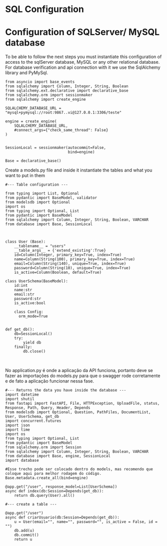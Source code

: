 # SQL Configuration


# Configuration of SQLServer/ MySQL database
To be able to follow the next steps you must instantiate this configuration of access to the sqlServer database, MySQL or any other relational database.
For database verification and api connection with it we use the SqlAlchemy library and PyMySql.

~~~
from asyncio import base_events
from sqlalchemy import Column, Integer, String, Boolean
from sqlalchemy.ext.declarative import declarative_base
from sqlalchemy.orm import sessionmaker
from sqlalchemy import create_engine

SQLALCHEMY_DATABASE_URL = "mysql+pymysql://root:9867..vi@127.0.0.1:3306/teste"

engine = create_engine(
    SQLALCHEMY_DATABASE_URL,
    #connect_args={"check_same_thread": False}
)


SessionLocal = sessionmaker(autocommit=False,
                            bind=engine)

Base = declarative_base()
~~~


Create a models.py file and inside it instantiate the tables and what you want to put in them
~~~
#--- Table configuration ---

from typing import List, Optional
from pydantic import BaseModel, validator
from modelsdb import Optional
import os
from typing import Optional, List
from pydantic import BaseModel
from sqlalchemy import Column, Integer, String, Boolean, VARCHAR
from database import Base, SessionLocal



class User (Base):
    __tablename__ = "users"
    __table_args__ = {'extend_existing':True}
    id=Column(Integer, primary_key=True, index=True)
    name=Column(String(100), primary_key=True, index=True)
    email=Column(String(140), unique=True, index=True)
    password=Column(String(10), unique=True, index=True)
    is_active=Column(Boolean, default=True)

class UserSchema(BaseModel):
    id:int
    name:str
    email:str
    password:str
    is_active:bool

    class Config:
      orm_mode=True


def get_db():
    db=SessionLocal()
    try:
        yield db
    finally:
        db.close()

~~~

<br />

No application.py é onde a aplicação da API funciona, portanto deve se fazer as importações do models.py para que o swagger rode corretamente e de fato a aplicação funcionar nessa fase.
~~~
#--- Returns the data you have inside the database ---
import datetime
import shutil
from fastapi import FastAPI, File, HTTPException, UploadFile, status, Response, Path, Query, Header, Depends
from modelsdb import Optional, Question, PathFiles, DocumentList, User, UserSchema, get_db
import concurrent.futures
import json
import time
import os
from typing import Optional, List
from pydantic import BaseModel
from sqlalchemy.orm import Session
from sqlalchemy import Column, Integer, String, Boolean, VARCHAR
from database import Base, engine, SessionLocal
import database

#Esse trecho pode ser colocado dentro do models, mas recomendo que coloque aqui para melhor rodagem do código.
Base.metadata.create_all(bind=engine)

@app.get("/user", response_model=List[UserSchema])
async def index(db:Session=Depends(get_db)):
    return db.query(User).all()
~~~

~~~
#--- create a table ---

@app.get("/user")
async def criarUsuario(db:Session=Depends(get_db)):
    u = User(email="", name="", password="", is_active = False, id = "")
    db.add(u)
    db.commit()
    return u
~~~
